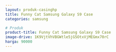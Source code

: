 ```yaml
---
layout: produk-casinghp
title: Funny Cat Samsung Galaxy S9 Case
categories: samsung

# Produk
product-title: Funny Cat Samsung Galaxy S9 Case
image-drive: 1K9VjtVhVBGWtle5jG5OtxVjMEGmx70rC
harga: 90000
---
```

